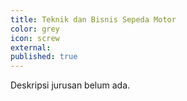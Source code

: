 ```yaml
---
title: Teknik dan Bisnis Sepeda Motor
color: grey
icon: screw
external:
published: true
---
```

Deskripsi jurusan belum ada.
